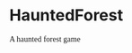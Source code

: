 <link rel="preconnect" href="https://fonts.googleapis.com">
<link rel="preconnect" href="https://fonts.gstatic.com" crossorigin>
<link href="https://fonts.googleapis.com/css2?family=Tillana&display=swap" rel="stylesheet">


# HauntedForest

<span style="font-family: 'Lucida Console';">A haunted forest game</span>

